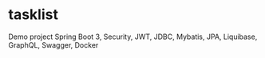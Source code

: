 # tasklist
Demo project Spring Boot 3, Security, JWT, JDBC, Mybatis, JPA, Liquibase, GraphQL, Swagger, Docker

